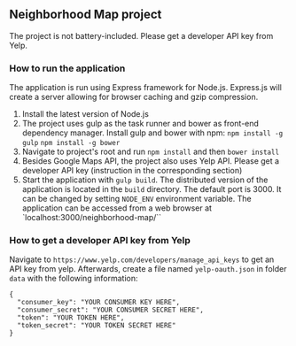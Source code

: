 ## Neighborhood Map project

The project is not battery-included. Please get a developer API key from Yelp.

### How to run the application

The application is run using Express framework for Node.js. Express.js will create a server allowing for browser caching and gzip compression.

1. Install the latest version of Node.js
1. The project uses gulp as the task runner and bower as front-end dependency manager. Install gulp and bower with npm: `npm install -g gulp` `npm install -g bower`
1. Navigate to project's root and run `npm install` and then `bower install`
1. Besides Google Maps API, the project also uses Yelp API. Please get a developer API key (instruction in the corresponding section)
1. Start the application with `gulp build`. The distributed version of the application is located in the `build` directory. The default port is 3000. It can be changed by setting `NODE_ENV` environment variable. The application can be accessed from a web browser at `localhost:3000/neighborhood-map/``

### How to get a developer API key from Yelp

Navigate to `https://www.yelp.com/developers/manage_api_keys` to get an API key from yelp. Afterwards, create a file named `yelp-oauth.json` in folder `data` with the following information:

```
{
  "consumer_key": "YOUR CONSUMER KEY HERE",
  "consumer_secret": "YOUR CONSUMER SECRET HERE",
  "token": "YOUR TOKEN HERE",
  "token_secret": "YOUR TOKEN SECRET HERE"
}
```

